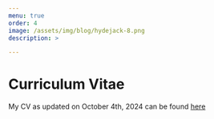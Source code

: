 ```yaml
---
menu: true
order: 4
image: /assets/img/blog/hydejack-8.png
description: >

---
```

# Curriculum Vitae

My CV as updated on October 4th, 2024 can be found [here](assets/cv_updated.pdf)





